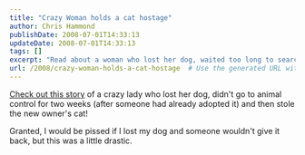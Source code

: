 ```yaml
---
title: "Crazy Woman holds a cat hostage"
author: Chris Hammond
publishDate: 2008-07-01T14:33:13
updateDate: 2008-07-01T14:33:13
tags: []
excerpt: "Read about a woman who lost her dog, waited too long to search, then took someone else's cat. A wild tale of pet ownership gone wrong."
url: /2008/crazy-woman-holds-a-cat-hostage  # Use the generated URL with year
---
```

<p><a href="https://www.wpbf.com/news/16758597/detail.html">Check out this story</a> of a crazy lady who lost her dog, didn't go to animal control for two weeks (after someone had already adopted it) and then stole the new owner's cat!</p> <p>Granted, I would be pissed if I lost my dog and someone wouldn't give it back, but this was a little drastic.</p>

